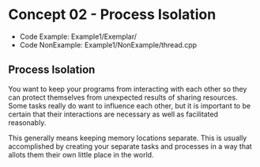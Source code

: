 # Concept 02 - Process Isolation
* Code Example: Example1/Exemplar/
* Code NonExample: Example1/NonExample/thread.cpp

## Process Isolation
You want to keep your programs from interacting with each other so they can 
protect themselves from unexpected results of sharing resources. Some tasks 
really do want to influence each other, but it is important to be certain that 
their interactions are necessary as well as facilitated reasonably. 

This generally means keeping memory locations separate. This is usually 
accomplished by creating your separate tasks and processes in a way that allots 
them their own little place in the world. 